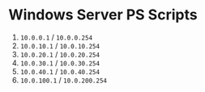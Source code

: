 # Windows Server PS Scripts

1. `10.0.0.1`   /   `10.0.0.254`
2. `10.0.10.1`  /   `10.0.10.254`
4. `10.0.20.1`  /   `10.0.20.254`
5. `10.0.30.1`  /   `10.0.30.254`
6. `10.0.40.1`  /   `10.0.40.254`
7. `10.0.100.1` /   `10.0.200.254`
